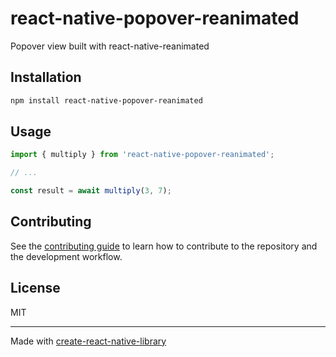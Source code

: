 # react-native-popover-reanimated

Popover view built with react-native-reanimated

## Installation

```sh
npm install react-native-popover-reanimated
```

## Usage

```js
import { multiply } from 'react-native-popover-reanimated';

// ...

const result = await multiply(3, 7);
```

## Contributing

See the [contributing guide](CONTRIBUTING.md) to learn how to contribute to the repository and the development workflow.

## License

MIT

---

Made with [create-react-native-library](https://github.com/callstack/react-native-builder-bob)
